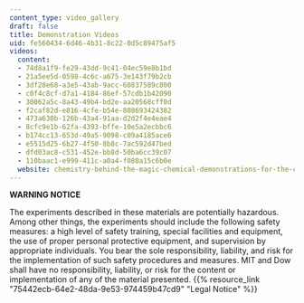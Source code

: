 ```yaml
---
content_type: video_gallery
draft: false
title: Demonstration Videos
uid: fe560434-6d46-4b31-8c22-0d5c89475af5
videos:
  content:
  - 74d8a1f9-fe29-43dd-9c41-04ec59e8b1bd
  - 21a5ee5d-0598-4c6c-a675-3e143f79b2cb
  - 3df28e68-a3e5-43ab-9acc-60837589c800
  - c0f4c8cf-d7a1-4184-86ef-57cdb1b42090
  - 30062a5c-8a43-49b4-bd2e-aa20568cff0d
  - f2caf82d-e816-4cfe-b54e-808693424382
  - 473a630b-126b-43a4-91aa-d2d2f4e4eae4
  - 8cfc9e1b-62fa-4393-bffe-10e5a2ecbbc6
  - b174cc13-653d-49a5-9098-c09a4185ace6
  - e5515d25-6b27-4f50-8b8c-7ac592d47bed
  - dfd03ac8-c531-452e-bb8d-50ba6cc39c07
  - 110baac1-e999-411c-a0a4-f080a15c6b0e
  website: chemistry-behind-the-magic-chemical-demonstrations-for-the-classroom
---
```

**WARNING NOTICE**

The experiments described in these materials are potentially hazardous. Among other things, the experiments should include the following safety measures: a high level of safety training, special facilities and equipment, the use of proper personal protective equipment, and supervision by appropriate individuals. You bear the sole responsibility, liability, and risk for the implementation of such safety procedures and measures. MIT and Dow shall have no responsibility, liability, or risk for the content or implementation of any of the material presented. {{% resource_link "75442ecb-64e2-48da-9e53-974459b47cd9" "Legal Notice" %}}